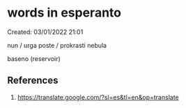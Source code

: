 # words in esperanto 
Created: 03/01/2022 21:01  

nun / urga
poste / prokrasti
nebula

baseno (reservoir)



## References 
1. https://translate.google.com/?sl=es&tl=en&op=translate 
